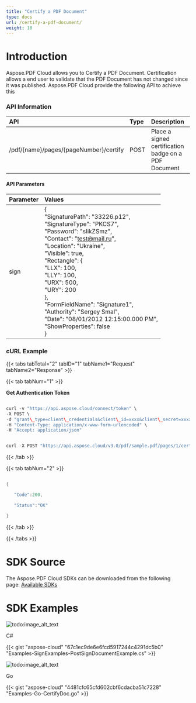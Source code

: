 ```yaml
---
title: "Certify a PDF Document"
type: docs
url: /certify-a-pdf-document/
weight: 10
---
```


# **Introduction**
Aspose.PDF Cloud allows you to Certify a PDF Document. Certification allows a end user to validate that the PDF Document has not changed since it was published. Aspose.PDF Cloud provide the following API to achieve this
### **API Information**

|**API**|**Type**|**Description**|**Swagger Link**|
| :- | :- | :- | :- |
|/pdf/{name}/pages/{pageNumber}/certify|POST|Place a signed certification badge on a PDF Document|[PostPageCertify](https://apireference.aspose.cloud/pdf/#/Pages/PostPageCertify)|
#### **API Parameters**

|**Parameter**|**Values**|
| :- | :- |
|sign|{<br>"SignaturePath": "33226.p12",<br>"SignatureType": "PKCS7",<br>"Password": "sIikZSmz",<br>"Contact": "[test@mail.ru](/mailto-test@mail-ru/)",<br>"Location": "Ukraine",<br>"Visible": true,<br>"Rectangle": {<br>"LLX": 100,<br>"LLY": 100,<br>"URX": 500,<br>"URY": 200<br>},<br>"FormFieldName": "Signature1",<br>"Authority": "Sergey Smal",<br>"Date": "08/01/2012 12:15:00.000 PM",<br>"ShowProperties": false<br>}|
### **cURL Example**
{{< tabs tabTotal="2" tabID="1" tabName1="Request" tabName2="Response" >}}

{{< tab tabNum="1" >}}

**Get Authentication Token**

```java

curl -v "https://api.aspose.cloud/connect/token" \
-X POST \
-d "grant\_type=client\_credentials&client\_id=xxxx&client\_secret=xxxx" \
-H "Content-Type: application/x-www-form-urlencoded" \
-H "Accept: application/json"

```

```java

curl -X POST "https://api.aspose.cloud/v3.0/pdf/sample.pdf/pages/1/certify?docMdpAccessPermissionType=FillingInForms" -H "accept: application/json" -H "authorization: Bearer eyJhbGciOiJSUzI1NiIsInR5cCI6IkpXVCJ9.eyJuYmYiOjE1NjY5MzMwOTUsImV4cCI6MTU2NzAxOTQ5NSwiaXNzIjoiaHR0cHM6Ly9hcGkuYXNwb3NlLmNsb3VkIiwiYXVkIjpbImh0dHBzOi8vYXBpLmFzcG9zZS5jbG91ZC9yZXNvdXJjZXMiLCJhcGkucGxhdGZvcm0iLCJhcGkucHJvZHVjdHMiXSwiY2xpZW50X2lkIjoiOWYwYjI2ZDEtMGYxZi00MDNiLTliYTQtMTMzMzk4MGFjNmRiIiwiY2xpZW50X2lkU3J2SWQiOiIiLCJzY29wZSI6WyJhcGkucGxhdGZvcm0iLCJhcGkucHJvZHVjdHMiXX0.KJlGHaNr22yBubDajw332H7crzhU7pxT\_a\_iXLARQQ9zoiVBXZbvbbDUFnNzoWSbjP-4482Sy\_e3Lss4pRpI7eQXR\_hEolamgQeki-krxQtofuzTtgXX9oSZVFbYt8Q9WQZyTTfCshQ5oQWq4VRxSgu2cvRp354BqSV4E1fxtQ5qX6a-iQNmwqoGlCQv0t2vDeYWjhqAOA-bkB5cC5xOGpy-TyLdPdVa8Xh7XBRGRY2WYCdn\_dNnQrz2ItGJTVuMWTRjvIwcg7\_qKAOE0q9whEWioWUMLPmYVEmeqJKudSXsZTy6s\_nS\_jDNXvdeDZDJgAf4bLKqxscCqJDgLmWk1w" -H "Content-Type: application/json" -d "{ \"SignaturePath\": \"33226.p12\", \"SignatureType\": \"PKCS7\", \"Password\": \"sIikZSmz\", \"Contact\": \"test@mail.ru\", \"Location\": \"Ukraine\", \"Visible\": true, \"Rectangle\": { \"LLX\": 100, \"LLY\": 100, \"URX\": 500, \"URY\": 200 }, \"FormFieldName\": \"Signature1\", \"Authority\": \"Sergey Smal\", \"Date\": \"08/01/2012 12:15:00.000 PM\", \"ShowProperties\": false}"

```

{{< /tab >}}

{{< tab tabNum="2" >}}

```java

{

   "Code":200,

   "Status":"OK"

}

```

{{< /tab >}}

{{< /tabs >}}
# **SDK Source**
The Aspose.PDF Cloud SDKs can be downloaded from the following page: [Available SDKs](/available-sdks/)
# **SDK Examples**
![todo:image\_alt\_text](/images/icons/grey\_arrow\_down.png)

C#

{{< gist "aspose-cloud" "67c1ec9de6e6fcd5917244c4291dc5b0" "Examples-SignExamples-PostSignDocumentExample.cs" >}}

![todo:image\_alt\_text](/images/icons/grey\_arrow\_down.png)

Go

{{< gist "aspose-cloud" "4481cfc65cfd602cbf6cdacba51c7228" "Examples-Go-CertifyDoc.go" >}}
